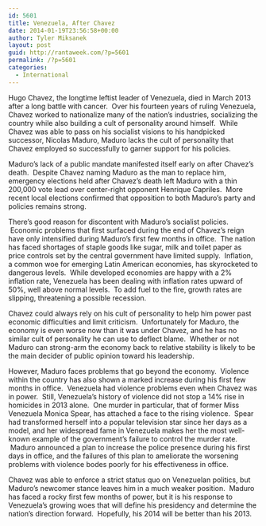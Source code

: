 ```yaml
---
id: 5601
title: Venezuela, After Chavez
date: 2014-01-19T23:56:58+00:00
author: Tyler Miksanek
layout: post
guid: http://rantaweek.com/?p=5601
permalink: /?p=5601
categories:
  - International
---
```

Hugo Chavez, the longtime leftist leader of Venezuela, died in March 2013 after a long battle with cancer.  Over his fourteen years of ruling Venezuela, Chavez worked to nationalize many of the nation&#8217;s industries, socializing the country while also building a cult of personality around himself.  While Chavez was able to pass on his socialist visions to his handpicked successor, Nicolas Maduro, Maduro lacks the cult of personality that Chavez employed so successfully to garner support for his policies.

Maduro&#8217;s lack of a public mandate manifested itself early on after Chavez&#8217;s death.  Despite Chavez naming Maduro as the man to replace him, emergency elections held after Chavez&#8217;s death left Maduro with a thin 200,000 vote lead over center-right opponent Henrique Capriles.  More recent local elections confirmed that opposition to both Maduro&#8217;s party and policies remains strong.

There&#8217;s good reason for discontent with Maduro&#8217;s socialist policies.  Economic problems that first surfaced during the end of Chavez&#8217;s reign have only intensified during Maduro&#8217;s first few months in office.  The nation has faced shortages of staple goods like sugar, milk and toilet paper as price controls set by the central government have limited supply.  Inflation, a common woe for emerging Latin American economies, has skyrocketed to dangerous levels.  While developed economies are happy with a 2% inflation rate, Venezuela has been dealing with inflation rates upward of 50%, well above normal levels.  To add fuel to the fire, growth rates are slipping, threatening a possible recession.

Chavez could always rely on his cult of personality to help him power past economic difficulties and limit criticism.  Unfortunately for Maduro, the economy is even worse now than it was under Chavez, and he has no similar cult of personality he can use to deflect blame.  Whether or not Maduro can strong-arm the economy back to relative stability is likely to be the main decider of public opinion toward his leadership.

However, Maduro faces problems that go beyond the economy.  Violence within the country has also shown a marked increase during his first few months in office.  Venezuela had violence problems even when Chavez was in power.  Still, Venezuela&#8217;s history of violence did not stop a 14% rise in homicides in 2013 alone.  One murder in particular, that of former Miss Venezuela Monica Spear, has attached a face to the rising violence.  Spear had transformed herself into a popular television star since her days as a model, and her widespread fame in Venezuela makes her the most well-known example of the government&#8217;s failure to control the murder rate.  Maduro announced a plan to increase the police presence during his first days in office, and the failures of this plan to ameliorate the worsening problems with violence bodes poorly for his effectiveness in office.

Chavez was able to enforce a strict status quo on Venezuelan politics, but Maduro&#8217;s newcomer stance leaves him in a much weaker position.  Maduro has faced a rocky first few months of power, but it is his response to Venezuela&#8217;s growing woes that will define his presidency and determine the nation&#8217;s direction forward.  Hopefully, his 2014 will be better than his 2013.